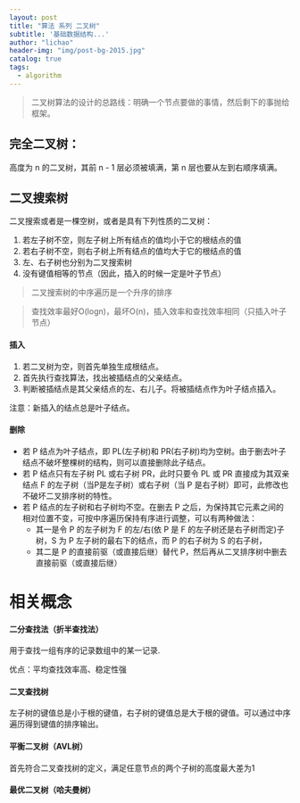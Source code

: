 ```yaml
---
layout: post
title: "算法 系列 二叉树"
subtitle: '基础数据结构...'
author: "lichao"
header-img: "img/post-bg-2015.jpg"
catalog: true
tags:
  - algorithm
---
```



> ⼆叉树算法的设计的总路线：明确⼀个节点要做的事情，然后剩下的事抛给框架。

## 完全二叉树：
高度为 n 的二叉树，其前 n - 1 层必须被填满，第 n 层也要从左到右顺序填满。

## 二叉搜索树
二叉搜索或者是一棵空树，或者是具有下列性质的二叉树：
1. 若左子树不空，则左子树上所有结点的值均小于它的根结点的值
2. 若右子树不空，则右子树上所有结点的值均大于它的根结点的值
3. 左、右子树也分别为二叉搜索树
4. 没有键值相等的节点（因此，插入的时候一定是叶子节点）

> 二叉搜索树的中序遍历是一个升序的排序

> 查找效率最好O(logn)，最坏O(n)，插入效率和查找效率相同（只插入叶子节点）

#### 插入
1. 若二叉树为空，则首先单独生成根结点。
2. 首先执行查找算法，找出被插结点的父亲结点。 
3. 判断被插结点是其父亲结点的左、右儿子。将被插结点作为叶子结点插入。 

注意：新插入的结点总是叶子结点。

#### 删除
* 若 P 结点为叶子结点，即 PL(左子树)和 PR(右子树)均为空树。由于删去叶子结点不破坏整棵树的结构，则可以直接删除此子结点。
* 若 P 结点只有左子树 PL 或右子树 PR，此时只要令 PL 或 PR 直接成为其双亲结点 F 的左子树（当P是左子树）或右子树（当 P 是右子树）即可，此修改也不破坏二叉排序树的特性。
* 若 P 结点的左子树和右子树均不空。在删去 P 之后，为保持其它元素之间的相对位置不变，可按中序遍历保持有序进行调整，可以有两种做法： 
	* 其一是令 P 的左子树为 F 的左/右(依 P 是 F 的左子树还是右子树而定)子树，S 为 P 左子树的最右下的结点，而 P 的右子树为 S 的右子树，
	* 其二是 P 的直接前驱（或直接后继）替代 P，然后再从二叉排序树中删去 直接前驱（或直接后继）


# 相关概念
#### 二分查找法（折半查找法）
用于查找一组有序的记录数组中的某一记录.

优点：平均查找效率高、稳定性强
#### 二叉查找树
左子树的键值总是小于根的键值，右子树的键值总是大于根的键值。可以通过中序遍历得到键值的排序输出。

#### 平衡二叉树（AVL树）
首先符合二叉查找树的定义，满足任意节点的两个子树的高度最大差为1

#### 最优二叉树（哈夫曼树）



